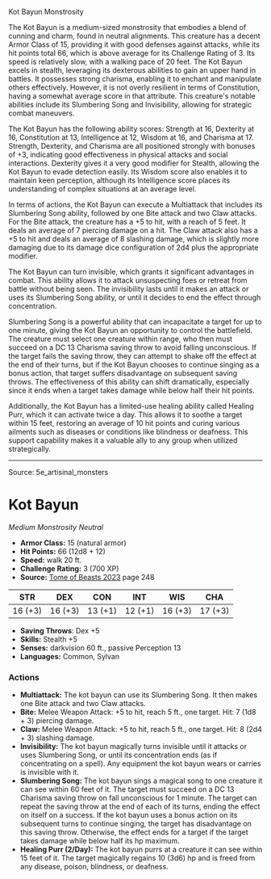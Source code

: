 <MonsterName/>Kot Bayun</MonsterName>
<CreatureType/>Monstrosity</CreatureType>

<summary>The Kot Bayun is a medium-sized monstrosity that embodies a blend of cunning and charm, found in neutral alignments. This creature has a decent Armor Class of 15, providing it with good defenses against attacks, while its hit points total 66, which is above average for its Challenge Rating of 3. Its speed is relatively slow, with a walking pace of 20 feet. The Kot Bayun excels in stealth, leveraging its dexterous abilities to gain an upper hand in battles. It possesses strong charisma, enabling it to enchant and manipulate others effectively. However, it is not overly resilient in terms of Constitution, having a somewhat average score in that attribute. This creature's notable abilities include its Slumbering Song and Invisibility, allowing for strategic combat maneuvers.</summary>

<detail>

The Kot Bayun has the following ability scores: Strength at 16, Dexterity at 16, Constitution at 13, Intelligence at 12, Wisdom at 16, and Charisma at 17. Strength, Dexterity, and Charisma are all positioned strongly with bonuses of +3, indicating good effectiveness in physical attacks and social interactions. Dexterity gives it a very good modifier for Stealth, allowing the Kot Bayun to evade detection easily. Its Wisdom score also enables it to maintain keen perception, although its Intelligence score places its understanding of complex situations at an average level. 

In terms of actions, the Kot Bayun can execute a Multiattack that includes its Slumbering Song ability, followed by one Bite attack and two Claw attacks. For the Bite attack, the creature has a +5 to hit, with a reach of 5 feet. It deals an average of 7 piercing damage on a hit. The Claw attack also has a +5 to hit and deals an average of 8 slashing damage, which is slightly more damaging due to its damage dice configuration of 2d4 plus the appropriate modifier.

The Kot Bayun can turn invisible, which grants it significant advantages in combat. This ability allows it to attack unsuspecting foes or retreat from battle without being seen. The invisibility lasts until it makes an attack or uses its Slumbering Song ability, or until it decides to end the effect through concentration.

Slumbering Song is a powerful ability that can incapacitate a target for up to one minute, giving the Kot Bayun an opportunity to control the battlefield. The creature must select one creature within range, who then must succeed on a DC 13 Charisma saving throw to avoid falling unconscious. If the target fails the saving throw, they can attempt to shake off the effect at the end of their turns, but if the Kot Bayun chooses to continue singing as a bonus action, that target suffers disadvantage on subsequent saving throws. The effectiveness of this ability can shift dramatically, especially since it ends when a target takes damage while below half their hit points.

Additionally, the Kot Bayun has a limited-use healing ability called Healing Purr, which it can activate twice a day. This allows it to soothe a target within 15 feet, restoring an average of 10 hit points and curing various ailments such as diseases or conditions like blindness or deafness. This support capability makes it a valuable ally to any group when utilized strategically.</detail>



---

Source: 5e_artisinal_monsters

# Kot Bayun

*Medium* *Monstrosity* *Neutral*

- **Armor Class:** 15 (natural armor)
- **Hit Points:** 66 (12d8 + 12)
- **Speed:** walk 20 ft.
- **Challenge Rating:** 3 (700 XP)
- **Source:** [Tome of Beasts 2023](https://koboldpress.com/kpstore/product/tome-of-beasts-1-2023-edition/) page 248

| STR | DEX | CON | INT | WIS | CHA |
| --- | --- | --- | --- | --- | --- |
| 16 (+3) | 16 (+3) | 13 (+1) | 12 (+1) | 16 (+3) | 17 (+3) |

- **Saving Throws**: Dex +5
- **Skills:** Stealth +5
- **Senses:** darkvision 60 ft., passive Perception 13
- **Languages:** Common, Sylvan

### Actions

- **Multiattack:** The kot bayun can use its Slumbering Song. It then makes one Bite attack and two Claw attacks.
- **Bite:** Melee Weapon Attack: +5 to hit, reach 5 ft., one target. Hit: 7 (1d8 + 3) piercing damage.
- **Claw:** Melee Weapon Attack: +5 to hit, reach 5 ft., one target. Hit: 8 (2d4 + 3) slashing damage.
- **Invisibility:** The kot bayun magically turns invisible until it attacks or uses Slumbering Song, or until its concentration ends (as if concentrating on a spell). Any equipment the kot bayun wears or carries is invisible with it.
- **Slumbering Song:** The kot bayun sings a magical song to one creature it can see within 60 feet of it. The target must succeed on a DC 13 Charisma saving throw on fall unconscious for 1 minute. The target can repeat the saving throw at the end of each of its turns, ending the effect on itself on a success. If the kot bayun uses a bonus action on its subsequent turns to continue singing, the target has disadvantage on this saving throw. Otherwise, the effect ends for a target if the target takes damage while below half its hp maximum.
- **Healing Purr (2/Day):** The kot bayun purrs at a creature it can see within 15 feet of it. The target magically regains 10 (3d6) hp and is freed from any disease, poison, blindness, or deafness.


